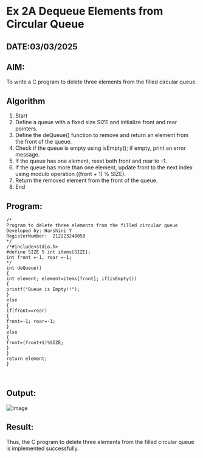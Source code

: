 # Ex 2A Dequeue Elements from Circular Queue
## DATE:03/03/2025
## AIM:
To write a C program to delete three elements from the filled circular queue.

## Algorithm
1. 	Start
2.	Define a queue with a fixed size SIZE and initialize front and rear pointers.
3.	Define the deQueue() function to remove and return an element from the front of the queue.
4.	Check if the queue is empty using isEmpty(); if empty, print an error message.
5.	If the queue has one element, reset both front and rear to -1.
6.	If the queue has more than one element, update front to the next index using modulo operation ((front + 1) % SIZE).
7.	Return the removed element from the front of the queue.
8.	End  

## Program:
```
/*
Program to delete three elements from the filled circular queue
Developed by: Harshini Y
RegisterNumber:  212223240050
*/
/*#include<stdio.h>
#define SIZE 5 int items[SIZE];
int front =-1, rear =-1;
*/
int deQueue()
{
int element; element=items[front]; if(isEmpty())
{
printf("Queue is Empty!!");
}
else
{
if(front==rear)
{
front=-1; rear=-1;
}
else
{
front=(front+1)%SIZE;
}
}
return element;
}



```

## Output:
![image](https://github.com/user-attachments/assets/e7cd39cc-0934-4b1c-a356-3fb2bfa1b961)



## Result:
Thus, the C program to delete three elements from the filled circular queue is implemented successfully.
